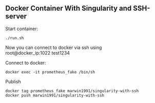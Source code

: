 Docker Container With Singularity and SSH-server
------------------------------------------------

Start container: 
```
./run.sh
``` 

Now you can connect to docker via ssh using \
root@docker_ip:1022 test1234

Connect to docker: 
```
docker exec -it prometheus_fake /bin/sh
```

Publish
```
docker tag prometheus_fake marwin1991/singularity-with-ssh
docker push marwin1991/singularity-with-ssh
```
